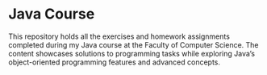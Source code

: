 # Java Course

This repository holds all the exercises and homework assignments completed during my Java course at the Faculty of Computer Science. The content showcases solutions to programming tasks while exploring Java’s object-oriented programming features and advanced concepts.
